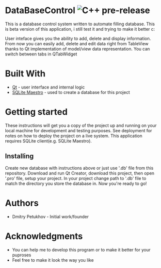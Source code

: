 # DataBaseControl ![C++ pre-release](https://img.shields.io/badge/C%2B%2B-prerelease-blue.svg)

This is a database control system written to automate filling database. 
This is beta version of this application, i still test it and trying to make it better c:

User inteface gives you the ability to add, delete and display information. From now you can easily add, delete and edit data right from TableView thanks to Qt implementation of model/view data representation.
You can switch between tabs in QTabWidget

# Built With
- [Qt](http://www.qt.io/) - user interface and internal logic
- [SQLite Maestro](https://www.sqlmaestro.com/products/sqlite/maestro/) - used to create a database for this project

# Getting started
These instructions will get you a copy of the project up and running on your local machine for development and testing purposes. See deployment for notes on how to deploy the project on a live system.
This application requires SQLite client(e.g. SQLite Maestro).

## Installing
Create new database with instructions above or just use '.db' file from this repository.
Download and run Qt Creator, download this project, then open '.pro' file, setup your project. 
In your project change path to '.db' file to match the directory you store the database in.
Now you're ready to go!

# Authors
- Dmitry Petukhov - Initial work/founder

# Acknowledgments
  - You can help me to develop this program or to make it better for your puproses 
  - Feel free to make it look the way you like
